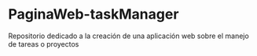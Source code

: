 # PaginaWeb-taskManager
Repositorio dedicado a la creación de una aplicación web sobre el manejo de tareas o proyectos
